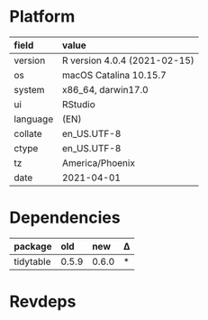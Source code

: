 # Platform

|field    |value                        |
|:--------|:----------------------------|
|version  |R version 4.0.4 (2021-02-15) |
|os       |macOS Catalina 10.15.7       |
|system   |x86_64, darwin17.0           |
|ui       |RStudio                      |
|language |(EN)                         |
|collate  |en_US.UTF-8                  |
|ctype    |en_US.UTF-8                  |
|tz       |America/Phoenix              |
|date     |2021-04-01                   |

# Dependencies

|package   |old   |new   |Δ  |
|:---------|:-----|:-----|:--|
|tidytable |0.5.9 |0.6.0 |*  |

# Revdeps

